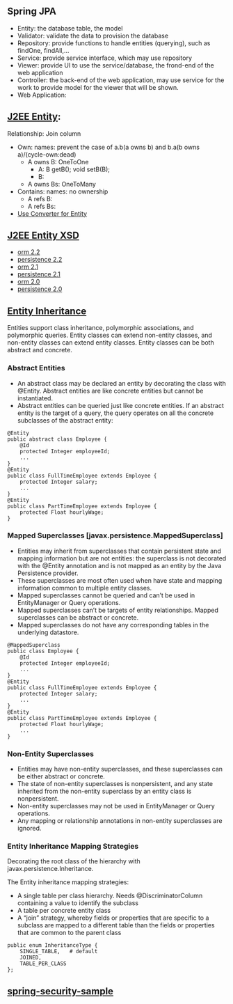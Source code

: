 ## Spring JPA
- Entity: the database table, the model 
- Validator: validate the data to provision the database
- Repository: provide functions to handle entities (querying), such as findOne, findAll,...
- Service: provide service interface, which may use repository 
- Viewer: provide UI to use the service/database, the frond-end of the web application
- Controller: the back-end of the web application, may use service for the work to provide model for the viewer that will be shown.
- Web Application:

## [J2EE Entity](https://docs.oracle.com/javaee/6/tutorial/doc/bnbpz.html):
 Relationship: Join column
 - Own: <field type="typename" size="1..n">names</field>: prevent the case of a.b(a owns b) and b.a(b owns a)/(cycle-own:dead)
   - A owns B:  OneToOne
      - A: B getB(); void setB(B); 
      - B: 
   - A owns Bs: OneToMany
 - Contains: <ref type="typename" size="1..n">names</ref>: no ownership
   - A refs B:
   - A refs Bs:
 - [Use Converter for Entity](https://www.thoughts-on-java.org/how-to-use-jpa-type-converter-to/)  
 
## [J2EE Entity XSD](http://www.oracle.com/webfolder/technetwork/jsc/xml/ns/persistence/index.html)
- [orm 2.2](http://www.oracle.com/webfolder/technetwork/jsc/xml/ns/persistence/orm_2_2.xsd)
- [persistence 2.2](http://www.oracle.com/webfolder/technetwork/jsc/xml/ns/persistence/persistence_2_2.xsd)
- [orm 2.1](http://www.oracle.com/webfolder/technetwork/jsc/xml/ns/persistence/orm_2_1.xsd)
- [persistence 2.1](http://www.oracle.com/webfolder/technetwork/jsc/xml/ns/persistence/persistence_2_1.xsd)
- [orm 2.0](http://www.oracle.com/webfolder/technetwork/jsc/xml/ns/persistence/orm_2_0.xsd)
- [persistence 2.0](http://www.oracle.com/webfolder/technetwork/jsc/xml/ns/persistence/persistence_2_0.xsd)

## [Entity Inheritance](https://docs.oracle.com/javaee/6/tutorial/doc/bnbqn.html)
Entities support class inheritance, polymorphic associations, and polymorphic queries. Entity classes can extend non-entity classes, and non-entity classes can extend entity classes. Entity classes can be both abstract and concrete.
### Abstract Entities
- An abstract class may be declared an entity by decorating the class with @Entity. Abstract entities are like concrete entities but cannot be instantiated. 
- Abstract entities can be queried just like concrete entities. If an abstract entity is the target of a query, the query operates on all the concrete subclasses of the abstract entity:
```
@Entity
public abstract class Employee {
    @Id
    protected Integer employeeId;
    ...
}
@Entity
public class FullTimeEmployee extends Employee {
    protected Integer salary;
    ...
}
@Entity
public class PartTimeEmployee extends Employee {
    protected Float hourlyWage;
}
```
### Mapped Superclasses [javax.persistence.MappedSuperclass]
- Entities may inherit from superclasses that contain persistent state and mapping information but are not entities: the superclass is not decorated with the @Entity annotation and is not mapped as an entity by the Java Persistence provider. 
- These superclasses are most often used when have state and mapping information common to multiple entity classes.
- Mapped superclasses cannot be queried and can’t be used in EntityManager or Query operations. 
- Mapped superclasses can’t be targets of entity relationships. Mapped superclasses can be abstract or concrete.
- Mapped superclasses do not have any corresponding tables in the underlying datastore.
```
@MappedSuperclass
public class Employee {
    @Id
    protected Integer employeeId;
    ...
}
@Entity
public class FullTimeEmployee extends Employee {
    protected Integer salary;
    ...
}
@Entity
public class PartTimeEmployee extends Employee {
    protected Float hourlyWage;
    ...
}
```
### Non-Entity Superclasses
- Entities may have non-entity superclasses, and these superclasses can be either abstract or concrete.
- The state of non-entity superclasses is nonpersistent, and any state inherited from the non-entity superclass by an entity class is nonpersistent. 
- Non-entity superclasses may not be used in EntityManager or Query operations. 
- Any mapping or relationship annotations in non-entity superclasses are ignored.

### Entity Inheritance Mapping Strategies
Decorating the root class of the hierarchy with javax.persistence.Inheritance.

The Entity inheritance mapping strategies:
- A single table per class hierarchy. Needs @DiscriminatorColumn containing a value to identify the subclass
- A table per concrete entity class
- A “join” strategy, whereby fields or properties that are specific to a subclass are mapped to a different table than the fields or properties that are common to the parent class
```
public enum InheritanceType {
    SINGLE_TABLE,   # default
    JOINED,
    TABLE_PER_CLASS
};
```

## [spring-security-sample](https://hellokoding.com/registration-and-login-example-with-spring-security-spring-boot-spring-data-jpa-hsql-jsp/)
